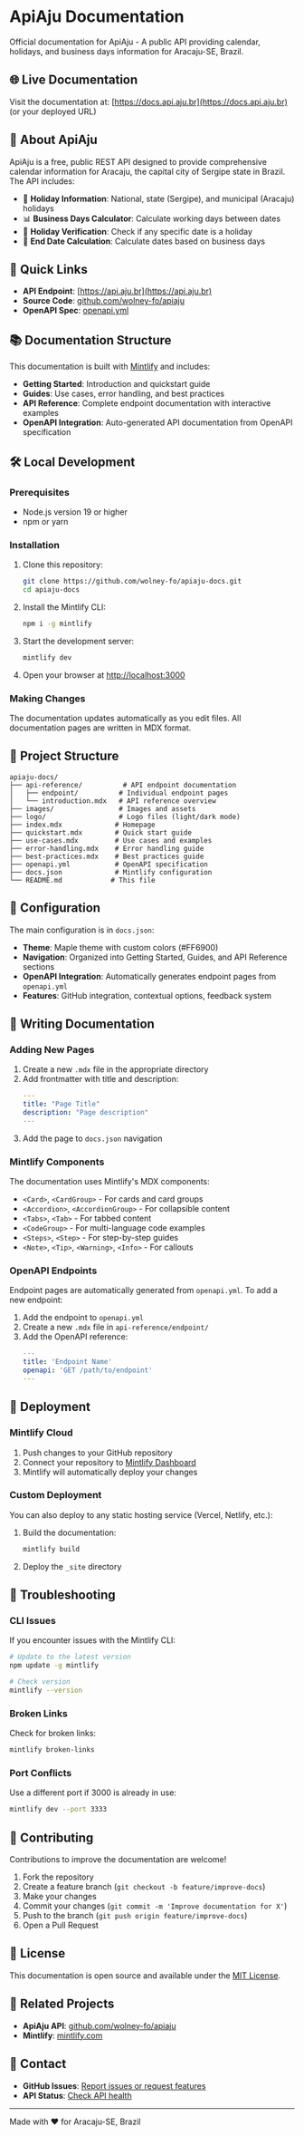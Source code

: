 # ApiAju Documentation

Official documentation for ApiAju - A public API providing calendar, holidays, and business days information for Aracaju-SE, Brazil.

## 🌐 Live Documentation

Visit the documentation at: [https://docs.api.aju.br](https://docs.api.aju.br) (or your deployed URL)

## 📖 About ApiAju

ApiAju is a free, public REST API designed to provide comprehensive calendar information for Aracaju, the capital city of Sergipe state in Brazil. The API includes:

- 🎉 **Holiday Information**: National, state (Sergipe), and municipal (Aracaju) holidays
- 📊 **Business Days Calculator**: Calculate working days between dates
- 🎯 **Holiday Verification**: Check if any specific date is a holiday
- 📅 **End Date Calculation**: Calculate dates based on business days

## 🚀 Quick Links

- **API Endpoint**: [https://api.aju.br](https://api.aju.br)
- **Source Code**: [github.com/wolney-fo/apiaju](https://github.com/wolney-fo/apiaju)
- **OpenAPI Spec**: [openapi.yml](./openapi.yml)

## 📚 Documentation Structure

This documentation is built with [Mintlify](https://mintlify.com) and includes:

- **Getting Started**: Introduction and quickstart guide
- **Guides**: Use cases, error handling, and best practices
- **API Reference**: Complete endpoint documentation with interactive examples
- **OpenAPI Integration**: Auto-generated API documentation from OpenAPI specification

## 🛠️ Local Development

### Prerequisites

- Node.js version 19 or higher
- npm or yarn

### Installation

1. Clone this repository:
   ```bash
   git clone https://github.com/wolney-fo/apiaju-docs.git
   cd apiaju-docs
   ```

2. Install the Mintlify CLI:
   ```bash
   npm i -g mintlify
   ```

3. Start the development server:
   ```bash
   mintlify dev
   ```

4. Open your browser at [http://localhost:3000](http://localhost:3000)

### Making Changes

The documentation updates automatically as you edit files. All documentation pages are written in MDX format.

## 📁 Project Structure

```
apiaju-docs/
├── api-reference/          # API endpoint documentation
│   ├── endpoint/          # Individual endpoint pages
│   └── introduction.mdx   # API reference overview
├── images/                # Images and assets
├── logo/                  # Logo files (light/dark mode)
├── index.mdx             # Homepage
├── quickstart.mdx        # Quick start guide
├── use-cases.mdx         # Use cases and examples
├── error-handling.mdx    # Error handling guide
├── best-practices.mdx    # Best practices guide
├── openapi.yml           # OpenAPI specification
├── docs.json             # Mintlify configuration
└── README.md            # This file
```

## 🔧 Configuration

The main configuration is in `docs.json`:

- **Theme**: Maple theme with custom colors (#FF6900)
- **Navigation**: Organized into Getting Started, Guides, and API Reference sections
- **OpenAPI Integration**: Automatically generates endpoint pages from `openapi.yml`
- **Features**: GitHub integration, contextual options, feedback system

## 📝 Writing Documentation

### Adding New Pages

1. Create a new `.mdx` file in the appropriate directory
2. Add frontmatter with title and description:
   ```yaml
   ---
   title: "Page Title"
   description: "Page description"
   ---
   ```
3. Add the page to `docs.json` navigation

### Mintlify Components

The documentation uses Mintlify's MDX components:

- `<Card>`, `<CardGroup>` - For cards and card groups
- `<Accordion>`, `<AccordionGroup>` - For collapsible content
- `<Tabs>`, `<Tab>` - For tabbed content
- `<CodeGroup>` - For multi-language code examples
- `<Steps>`, `<Step>` - For step-by-step guides
- `<Note>`, `<Tip>`, `<Warning>`, `<Info>` - For callouts

### OpenAPI Endpoints

Endpoint pages are automatically generated from `openapi.yml`. To add a new endpoint:

1. Add the endpoint to `openapi.yml`
2. Create a new `.mdx` file in `api-reference/endpoint/`
3. Add the OpenAPI reference:
   ```yaml
   ---
   title: 'Endpoint Name'
   openapi: 'GET /path/to/endpoint'
   ---
   ```

## 🚀 Deployment

### Mintlify Cloud

1. Push changes to your GitHub repository
2. Connect your repository to [Mintlify Dashboard](https://dashboard.mintlify.com)
3. Mintlify will automatically deploy your changes

### Custom Deployment

You can also deploy to any static hosting service (Vercel, Netlify, etc.):

1. Build the documentation:
   ```bash
   mintlify build
   ```
2. Deploy the `_site` directory

## 🐛 Troubleshooting

### CLI Issues

If you encounter issues with the Mintlify CLI:

```bash
# Update to the latest version
npm update -g mintlify

# Check version
mintlify --version
```

### Broken Links

Check for broken links:

```bash
mintlify broken-links
```

### Port Conflicts

Use a different port if 3000 is already in use:

```bash
mintlify dev --port 3333
```

## 🤝 Contributing

Contributions to improve the documentation are welcome!

1. Fork the repository
2. Create a feature branch (`git checkout -b feature/improve-docs`)
3. Make your changes
4. Commit your changes (`git commit -m 'Improve documentation for X'`)
5. Push to the branch (`git push origin feature/improve-docs`)
6. Open a Pull Request

## 📄 License

This documentation is open source and available under the [MIT License](./LICENSE).

## 🔗 Related Projects

- **ApiAju API**: [github.com/wolney-fo/apiaju](https://github.com/wolney-fo/apiaju)
- **Mintlify**: [mintlify.com](https://mintlify.com)

## 📧 Contact

- **GitHub Issues**: [Report issues or request features](https://github.com/wolney-fo/apiaju/issues)
- **API Status**: [Check API health](https://api.aju.br/api/v1/health)

---

Made with ❤️ for Aracaju-SE, Brazil
